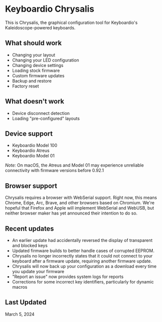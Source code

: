 # Keyboardio Chrysalis

This is Chrysalis, the graphical configuration tool for Keyboardio's Kaleidoscope-powered keyboards.


## What should work

- Changing your layout
- Changing your LED configuration
- Changing device settings
- Loading stock firmware
- Custom firmware updates
- Backup and restore
- Factory reset

## What doesn't work

- Device disconnect detection
- Loading "pre-configured" layouts

## Device support

- Keyboardio Model 100
- Keyboardio Atreus
- Keyboardio Model 01

_Note:_ On macOS, the Atreus and Model 01 may experience unreliable connectivity with firmware versions before 0.92.1

## Browser support

Chrysalis requires a browser with WebSerial support. Right now, this means Chrome, Edge, Arc, Brave, and other browsers based on Chromium. We're hopeful that Firefox and Apple will implement WebSerial and WebUSB, but neither browser maker has yet announced their intention to do so.

## Recent updates

- An earlier update had accidentally reversed the display of transparent and blocked keys
- Updated firmware builds to better handle cases of corrupted EEPROM.
- Chrysalis no longer incorrectly states that it could not connect to your keyboard after a firmware update, requiring
  another firmware update.
- Chrysalis will now back up your configuration as a download every time you update your firmware
- "Report an issue" now provides system logs for reports
- Corrections for some incorrect key identifiers, particularly for dynamic macros

## Last Updated

March 5, 2024

